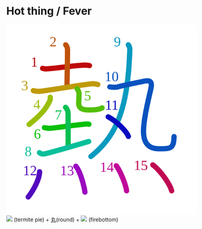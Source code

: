 # Hot thing / Fever
![71b1](Kanji/kanji-colorize/71b1.svg)
[![](http://www.kanjidamage.com/assets/radsmall/pie-shop-962440551774c24f3820ac9cbc8a67aa7c0170605c5c2f94d542e90d1663f717.jpg)](http://www.kanjidamage.com/kanji/1276-termite-pie) (termite pie) + [丸](Kanji/kanji-dict/丸.md)(round) + [![](http://www.kanjidamage.com/assets/radsmall/firebottom-d97170357ce07cc90b8d4687f5d0b24e9f044c63aa5f8b07a54079ed5f3c4d44.jpg)](http://www.kanjidamage.com/kanji/47-fire-%E7%81%AB) (firebottom)